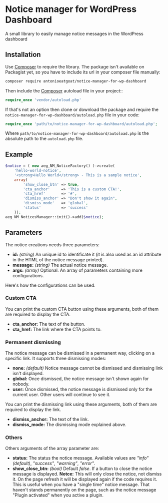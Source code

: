 # Notice manager for WordPress Dashboard
A small library to easily manage notice messages in the WordPress dashboard

## Installation
Use [Composer](https://getcomposer.org/) to require the library. The package isn't available on Packagist yet, so you have to include its url in your composer file manually:

```bash
composer require antonioeatgoat/notice-manager-for-wp-dashboard
```

Then include the [Composer](https://getcomposer.org/) autoload file in your project::

```php
require_once 'vendor/autoload.php'
```

If that's not an option then clone or download the package and require the `notice-manager-for-wp-dashboard/autoload.php` file in your code:

```php
require_once 'path/to/notice-manager-for-wp-dashboard/autoload.php';
```

Where `path/to/notice-manager-for-wp-dashboard/autoload.php` is the absolute path to the `autoload.php` file.

## Example

```php
$notice = ( new aeg_NM_NoticeFactory() )->create(
	'hello-world-notice',
	'<strong>Hello World</strong> - This is a sample notice',
	array(
		'show_close_btn' => true,
		'cta_anchor'     => 'This is a custom CTA!',
		'cta_href'       => '#',
		'dismiss_anchor' => "Don't show it again",
		'dismiss_mode'   => 'global',
		'status'         => 'success'
	));
aeg_NM_NoticesManager::init()->add($notice);
```
## Parameters
The notice creations needs three parameters:
- **id:** *(string)* An unique id to identificate it (it is also used as an id attribute in the HTML of the notice message printed).
- **message:** *(string)* The actual notice message.
- **args:** *(array)* Optional. An array of parameters containing more configurations.

Here's how the configurations can be used.

### Custom CTA
You can print the custom CTA button using these arguments, both of them are required to display the CTA.
- **cta_anchor:** The text of the button.
- **cta_href:** The link where the CTA points to.

### Permanent dismissing
The notice message can be dismissed in a permanent way, clicking on a specific link. It supports three dismissing modes:
- **none:** *(default)* Notice message cannot be dismissed and dismissing link isn't displayed.
- **global:** Once dismissed, the notice message isn't shown again for nobody.
- **user:** Once dismissed, the notice message is dismissed only for the current user. Other users will continue to see it.

You can print the dismissing link using these arguments, both of them are required to display the link.
- **dismiss_anchor:** The text of the link.
- **dismiss_mode:** The dismissing mode explained above.

### Others
Others arguments of the array parameter are:
- **status:** The status the notice message. Available values are *"info" (default)*, *"success"*, *"warning"*, *"error"*.
- **show_close_btn:** *(bool)* Default *false*. If a button to close the notice message is displayed. **Notce:** This will only close the notice, not dismiss it. On the page refresh it will be displayed again if the code requires it. This is useful when you have a "single time" notice message. That haven't stands permanently on the page, such as the notice message "Plugin activated" when you active a plugin.
